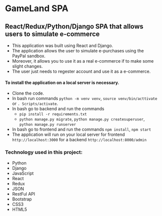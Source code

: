 # GameLand SPA

## React/Redux/Python/Django SPA that allows users to simulate e-commerce

- This application was built using React and Django. 
- The application allows the user to simulate e-purchases using the PayPal sandbox. 
- Moreover, it allows you to use it as a real e-commerce if to make some slight changes. 
- The user just needs to regester account and use it as a e-commerce.

#### To install the application on a local server is necessary.
- Clone the code.
- In bash run commands ```python -m venv venv```, ```source venv/bin/acttivate``` or ```. Scripts/activate```.
- In bash go to backend and run the commands
  - ```pip install -r requirements.txt```
  - ```python manage.py migrate```,  ```python manage.py createsuperuser```, ```python manage.py runserver```
- In bash go to frontend and run the commands ```npm install```, ```npm start```
- The application will run on your local server for frontend ```http://localhost:3000``` for a backend  ```http://localhost:8000/admin```

### Technology used in this project:
- Python
- Django
- JavaScript
- React
- Redux
- JSON
- RestFul API
- Bootstrap
- CSS3
- HTML5
